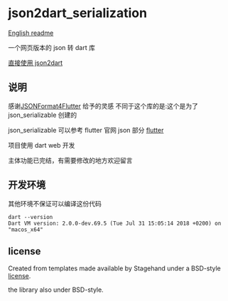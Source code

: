 # json2dart_serialization

[English readme](https://github.com/CaiJingLong/json2dart/blob/master/README_ENG.md)

一个网页版本的 json 转 dart 库

[直接使用 json2dart](https://caijinglong.github.io/json2dart/index.html)

## 说明

感谢[JSONFormat4Flutter](https://github.com/debuggerx01/JSONFormat4Flutter) 给予的灵感
不同于这个库的是:这个是为了 json_serializable 创建的

json_serializable 可以参考 flutter 官网 json 部分 [flutter](https://flutter.io/json)

项目使用 dart web 开发

主体功能已完结，有需要修改的地方欢迎留言

## 开发环境

其他环境不保证可以编译这份代码

```cli
dart --version
Dart VM version: 2.0.0-dev.69.5 (Tue Jul 31 15:05:14 2018 +0200) on "macos_x64"
```

## license

Created from templates made available by Stagehand under a BSD-style
[license](https://github.com/dart-lang/stagehand/blob/master/LICENSE).

the library also under BSD-style.
